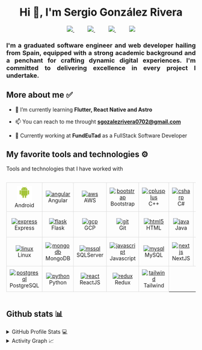 <h1 align="center">Hi 👋, I'm Sergio González Rivera</h1>

<p></p>
<div align="center">

<a href="https://www.instagram.com/sergiogr2001/">
<img src="https://img.shields.io/badge/Instagram-%23E4405F.svg?style=for-the-badge&logo=Instagram&logoColor=white">
</a>
&nbsp;&nbsp;&nbsp;&nbsp;&nbsp;&nbsp;&nbsp;&nbsp;
<a href="https://www.twitter.com/">
<img src="https://img.shields.io/badge/Twitter-%231DA1F2.svg?style=for-the-badge&logo=Twitter&logoColor=white">
</a>
&nbsp;&nbsp;&nbsp;&nbsp;&nbsp;&nbsp;&nbsp;&nbsp;
<a href="https://www.linkedin.com/in/sergiogr0702">
<img src="https://img.shields.io/badge/Linkedin-%231DA1F2.svg?style=for-the-badge&logo=Linkedin&logoColor=white">
</a>
&nbsp;&nbsp;&nbsp;&nbsp;&nbsp;&nbsp;&nbsp;&nbsp;
<a href="https://t.me/sergiogr2001/">
<img src="https://img.shields.io/badge/telegram-2CA5E0?style=for-the-badge&logo=telegram&logoColor=white">
</a>
</div>

<p></p>

<h3 align="justify">I'm a graduated software engineer and web developer hailing from Spain, equipped with a strong academic background and a penchant for crafting dynamic digital experiences. I'm committed to delivering excellence in every project I undertake.</h3>

## More about me ✅

- 🌱 I’m currently learning **Flutter, React Native and Astro**

- 📫 You can reach to me throught **sgozalezrivera0702@gmail.com**

- 💼 Currently working at **FundEuTad** as a FullStack Software Developer

## My favorite tools and technologies ⚙️

<p>Tools and technologies that I have worked with</p>

<div style="overflow-x: auto;">
  <table style="width: 100%; border-collapse: collapse;">
    <tr>
      <td style="border: 1px solid #ddd; padding: 8px; text-align: center;">
        <a href="https://developer.android.com" target="_blank" rel="noreferrer"> <img src="https://raw.githubusercontent.com/devicons/devicon/master/icons/android/android-original-wordmark.svg" alt="android" width="40" height="40"/> </a>
        <br>Android
      </td>
      <td style="border: 1px solid #ddd; padding: 8px; text-align: center;">
        <a href="https://angular.io" target="_blank" rel="noreferrer"> <img src="https://angular.io/assets/images/logos/angular/angular.svg" alt="angular" width="40" height="40"/> </a>
        <br>Angular
      </td>
      <td style="border: 1px solid #ddd; padding: 8px; text-align: center;">
        <a href="https://aws.amazon.com" target="_blank" rel="noreferrer"> <img src="https://techstack-generator.vercel.app/aws-icon.svg" alt="aws" width="40" height="40"/> </a>
        <br>AWS
      </td>
      <td style="border: 1px solid #ddd; padding: 8px; text-align: center;">
        <a href="https://getbootstrap.com" target="_blank" rel="noreferrer"> <img src="https://skillicons.dev/icons?i=bootstrap" alt="bootstrap" width="40" height="40"/> </a>
        <br>Bootstrap
      </td>
      <td style="border: 1px solid #ddd; padding: 8px; text-align: center;">
        <a href="https://www.w3schools.com/cpp/" target="_blank" rel="noreferrer"> <img src="https://techstack-generator.vercel.app/cpp-icon.svg" alt="cplusplus" width="40" height="40"/> </a>
        <br>C++
      </td>
      <td style="border: 1px solid #ddd; padding: 8px; text-align: center;">
        <a href="https://www.w3schools.com/cs/" target="_blank" rel="noreferrer"> <img src="https://techstack-generator.vercel.app/csharp-icon.svg" alt="csharp" width="40" height="40"/> </a>
        <br>C#
      </td>
      <td style="border: 1px solid #ddd; padding: 8px; text-align: center;">
        <a href="https://www.w3schools.com/css/" target="_blank" rel="noreferrer"> <img src="https://skillicons.dev/icons?i=css" alt="css3" width="40" height="40"/> </a>
        <br>CSS
      </td>
      <td style="border: 1px solid #ddd; padding: 8px; text-align: center;">
        <a href="https://www.djangoproject.com/" target="_blank" rel="noreferrer"> <img src="https://techstack-generator.vercel.app/django-icon.svg" alt="django" width="40" height="40"/> </a>
        <br>Django
      </td>
      <td style="border: 1px solid #ddd; padding: 8px; text-align: center;">
        <a href="https://www.docker.com/" target="_blank" rel="noreferrer"> <img src="https://techstack-generator.vercel.app/docker-icon.svg" alt="docker" width="40" height="40"/> </a>
        <br>Docker
      </td>
    </tr>
    <tr>
      <td style="border: 1px solid #ddd; padding: 8px; text-align: center;">
        <a href="https://expressjs.com" target="_blank" rel="noreferrer"> <img src="https://skillicons.dev/icons?i=express" alt="express" width="40" height="40"/> </a>
        <br>Express
      </td>
      <td style="border: 1px solid #ddd; padding: 8px; text-align: center;">
        <a href="https://flask.palletsprojects.com/" target="_blank" rel="noreferrer"> <img src="https://skillicons.dev/icons?i=flask" alt="flask" width="40" height="40"/> </a>
      <br>Flask
      </td>
      <td style="border: 1px solid #ddd; padding: 8px; text-align: center;">
        <a href="https://cloud.google.com" target="_blank" rel="noreferrer"> <img src="https://www.vectorlogo.zone/logos/google_cloud/google_cloud-icon.svg" alt="gcp" width="40" height="40"/> </a>
        <br>GCP
      </td>
      <td style="border: 1px solid #ddd; padding: 8px; text-align: center;">
        <a href="https://git-scm.com/" target="_blank" rel="noreferrer"> <img src="https://skillicons.dev/icons?i=git" alt="git" width="40" height="40"/> </a>
        <br>Git
      </td>
      <td style="border: 1px solid #ddd; padding: 8px; text-align: center;">
        <a href="https://www.w3.org/html/" target="_blank" rel="noreferrer"> <img src="https://skillicons.dev/icons?i=html" alt="html5" width="40" height="40"/> </a>
        <br>HTML
      </td>
      <td style="border: 1px solid #ddd; padding: 8px; text-align: center;">
        <a href="https://www.java.com" target="_blank" rel="noreferrer"> <img src="https://techstack-generator.vercel.app/java-icon.svg" alt="java" width="40" height="40"/> </a>
        <br>Java
      </td>
      <td style="border: 1px solid #ddd; padding: 8px; text-align: center;">
        <a href="https://www.typescriptlang.org/" target="_blank" rel="noreferrer"> <img src="https://techstack-generator.vercel.app/ts-icon.svg" alt="typescript" width="40" height="40"/> </a>
        <br>Typescript
      </td>
      <td style="border: 1px solid #ddd; padding: 8px; text-align: center;">
        <a href="https://kubernetes.io" target="_blank" rel="noreferrer"> <img src="https://techstack-generator.vercel.app/kubernetes-icon.svg" alt="kubernetes" width="40" height="40"/> </a>
        <br>Kubernetes
      </td>
      <td style="border: 1px solid #ddd; padding: 8px; text-align: center;">
        <a href="https://laravel.com/" target="_blank" rel="noreferrer"> <img src="https://skillicons.dev/icons?i=laravel" alt="laravel" width="40" height="40"/> </a>
        <br>Laravel
      </td>
    </tr>
    <tr>
      <td style="border: 1px solid #ddd; padding: 8px; text-align: center;">
        <a href="https://www.linux.org/" target="_blank" rel="noreferrer"> <img src="https://skillicons.dev/icons?i=linux" alt="linux" width="40" height="40"/> </a>
        <br>Linux
      </td>
      <td style="border: 1px solid #ddd; padding: 8px; text-align: center;">
        <a href="https://www.mongodb.com/" target="_blank" rel="noreferrer"> <img src="https://skillicons.dev/icons?i=mongo" alt="mongodb" width="40" height="40"/> </a>
        <br>MongoDB
      </td>
      <td style="border: 1px solid #ddd; padding: 8px; text-align: center;">
        <a href="https://www.microsoft.com/en-us/sql-server" target="_blank" rel="noreferrer"> <img src="https://www.svgrepo.com/show/303229/microsoft-sql-server-logo.svg" alt="mssql" width="40" height="40"/> </a>
        <br>SQLServer
      </td>
      <td style="border: 1px solid #ddd; padding: 8px; text-align: center;">
        <a href="https://developer.mozilla.org/en-US/docs/Web/JavaScript" target="_blank" rel="noreferrer"> <img src="https://techstack-generator.vercel.app/js-icon.svg" alt="javascript" width="40" height="40"/> </a>
        <br>Javascript
      </td>
      <td style="border: 1px solid #ddd; padding: 8px; text-align: center;">
        <a href="https://www.mysql.com/" target="_blank" rel="noreferrer"> <img src="https://techstack-generator.vercel.app/mysql-icon.svg" alt="mysql" width="40" height="40"/> </a>
        <br>MySQL
      </td>
      <td style="border: 1px solid #ddd; padding: 8px; text-align: center;">
        <a href="https://nextjs.org/" target="_blank" rel="noreferrer"> <img src="https://skillicons.dev/icons?i=next" alt="nextjs" width="40" height="40"/> </a>
        <br>NextJS
      </td>
      <td style="border: 1px solid #ddd; padding: 8px; text-align: center;">
        <a href="https://nodejs.org" target="_blank" rel="noreferrer"> <img src="https://skillicons.dev/icons?i=nodejs" alt="nodejs" width="40" height="40"/> </a>
        <br>NodeJS
      </td>
      <td style="border: 1px solid #ddd; padding: 8px; text-align: center;">
        <a href="https://www.oracle.com/" target="_blank" rel="noreferrer"> <img src="https://raw.githubusercontent.com/devicons/devicon/master/icons/oracle/oracle-original.svg" alt="oracle" width="40" height="40"/> </a>
        <br>Oracle
      </td>
      <td style="border: 1px solid #ddd; padding: 8px; text-align: center;">
        <a href="https://www.php.net" target="_blank" rel="noreferrer"> <img src="https://skillicons.dev/icons?i=php" alt="php" width="40" height="40"/> </a>
        <br>PHP
      </td>
    </tr>
    <tr>
      <td style="border: 1px solid #ddd; padding: 8px; text-align: center;">
        <a href="https://www.postgresql.org" target="_blank" rel="noreferrer"> <img src="https://skillicons.dev/icons?i=postgresql" alt="postgresql" width="40" height="40"/> </a>
        <br>PostgreSQL
      </td>
      <td style="border: 1px solid #ddd; padding: 8px; text-align: center;">
        <a href="https://www.python.org" target="_blank" rel="noreferrer"> <img src="https://techstack-generator.vercel.app/python-icon.svg" alt="python" width="40" height="40"/> </a>
        <br>Python
      </td>
      <td style="border: 1px solid #ddd; padding: 8px; text-align: center;">
        <a href="https://reactjs.org/" target="_blank" rel="noreferrer"> <img src="https://techstack-generator.vercel.app/react-icon.svg" alt="react" width="40" height="40"/> </a>
        <br>ReactJS
      </td>
      <td style="border: 1px solid #ddd; padding: 8px; text-align: center;">
        <a href="https://redux.js.org" target="_blank" rel="noreferrer"> <img src="https://techstack-generator.vercel.app/redux-icon.svg" alt="redux" width="40" height="40"/> </a>
        <br>Redux
      </td>
      <td style="border: 1px solid #ddd; padding: 8px; text-align: center;">
        <a href="https://tailwindcss.com/" target="_blank" rel="noreferrer"> <img src="https://www.vectorlogo.zone/logos/tailwindcss/tailwindcss-icon.svg" alt="tailwind" width="40" height="40"/> </a>
        <br>Tailwind
      </td>
    </tr>
  </table>
</div>


## Github stats 📊
<details>
<summary>GitHub Profile Stats 💻</summary>
<br/>
<a href="https://github.com/sergiogr0702/"><img src="https://github-readme-stats.vercel.app/api/top-langs?username=sergiogr0702&show_icons=true&locale=en&layout=compact&theme=transparent" alt="sergiogr0702" height="192px" /></a>
<a href="https://github.com/sergiogr0702/"><img src="https://github-readme-stats.vercel.app/api?username=sergiogr0702&show_icons=true&locale=en&theme=transparent" alt="sergiogr0702" height="192px" /></a>
<br/>
</details>

<details>
  <summary>Activity Graph 📈</summary>
  <br/>

[![Sergio's github activity graph](https://github-readme-activity-graph.vercel.app/graph?username=sergiogr0702&bg_color=ffffff&color=000000&line=04e61b&point=403d3d&area=true&hide_border=true)](https://github.com/sergiogr0702/)

</details>
